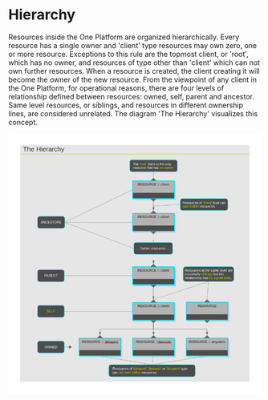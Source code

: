 Hierarchy
=========

Resources inside the One Platform are organized hierarchically. Every
resource has a single owner and 'client' type resources may own zero,
one or more resource. Exceptions to this rule are the topmost client, or
'root', which has no owner, and resources of type other than 'client'
which can not own further resources. When a resource is created, the
client creating it will become the owner of the new resource. From the
viewpoint of any client in the One Platform, for operational reasons,
there are four levels of relationship defined between resources: owned,
self, parent and ancestor. Same level resources, or siblings, and
resources in different ownership lines, are considered unrelated. The
diagram 'The Hierarchy' visualizes this concept.

![](hierarchy.png)
